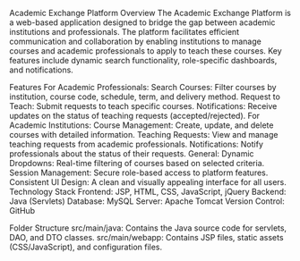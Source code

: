 Academic Exchange Platform
Overview
The Academic Exchange Platform is a web-based application designed to bridge the gap between academic institutions and professionals. The platform facilitates efficient communication and collaboration by enabling institutions to manage courses and academic professionals to apply to teach these courses. Key features include dynamic search functionality, role-specific dashboards, and notifications.

Features
For Academic Professionals:
Search Courses: Filter courses by institution, course code, schedule, term, and delivery method.
Request to Teach: Submit requests to teach specific courses.
Notifications: Receive updates on the status of teaching requests (accepted/rejected).
For Academic Institutions:
Course Management: Create, update, and delete courses with detailed information.
Teaching Requests: View and manage teaching requests from academic professionals.
Notifications: Notify professionals about the status of their requests.
General:
Dynamic Dropdowns: Real-time filtering of courses based on selected criteria.
Session Management: Secure role-based access to platform features.
Consistent UI Design: A clean and visually appealing interface for all users.
Technology Stack
Frontend: JSP, HTML, CSS, JavaScript, jQuery
Backend: Java (Servlets)
Database: MySQL
Server: Apache Tomcat
Version Control: GitHub

Folder Structure
src/main/java: Contains the Java source code for servlets, DAO, and DTO classes.
src/main/webapp: Contains JSP files, static assets (CSS/JavaScript), and configuration files.
